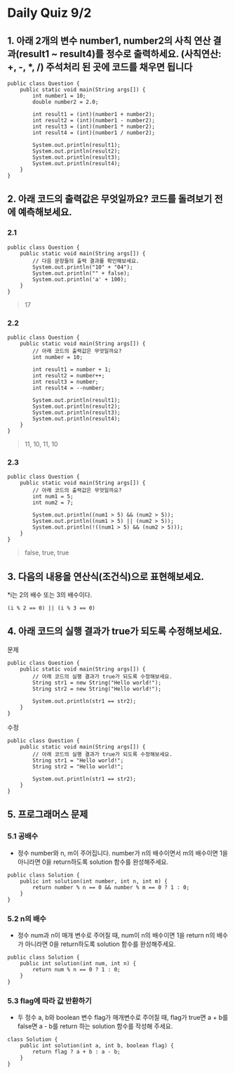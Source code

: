 # Daily Quiz 9/2

## 1. 아래 2개의 변수 number1, number2의 사칙 연산 결과(result1 ~ result4)를 정수로 출력하세요. (사칙연산: +, -, *, /) 주석처리 된 곳에 코드를 채우면 됩니다
```
public class Question {
    public static void main(String args[]) {
        int number1 = 10;
        double number2 = 2.0;

        int result1 = (int)(number1 + number2);
        int result2 = (int)(number1 - number2);
        int result3 = (int)(number1 * number2);
        int result4 = (int)(number1 / number2);

        System.out.println(result1);
        System.out.println(result2);
        System.out.println(result3);
        System.out.println(result4);
    }
}
```

## 2. 아래 코드의 출력값은 무엇일까요? 코드를 돌려보기 전에 예측해보세요.
### 2.1
```
public class Question {
    public static void main(String args[]) {
        // 다음 문장들의 출력 결과를 확인해보세요.
        System.out.println("10" + "04");
        System.out.println("" + false);
        System.out.println('a' + 100);
    }
}
```
> 17

### 2.2
```
public class Question {
    public static void main(String args[]) {
        // 아래 코드의 출력값은 무엇일까요?
        int number = 10;
        
        int result1 = number + 1;
        int result2 = number++;
        int result3 = number;
        int result4 = --number;
        
        System.out.println(result1);
        System.out.println(result2);
        System.out.println(result3);
        System.out.println(result4);
    }
}
```

> 11, 10, 11, 10

### 2.3
```
public class Question {
    public static void main(String args[]) {
        // 아래 코드의 출력값은 무엇일까요?
        int num1 = 5;
        int num2 = 7;

        System.out.println((num1 > 5) && (num2 > 5));
        System.out.println((num1 > 5) || (num2 > 5));
        System.out.println(!((num1 > 5) && (num2 > 5)));
    }
}
```

> false, true, true

## 3. 다음의 내용을 연산식(조건식)으로 표현해보세요.
*i는 2의 배수 또는 3의 배수이다.
```
(i % 2 == 0) || (i % 3 == 0)
```

## 4. 아래 코드의 실행 결과가 true가 되도록 수정해보세요.
문제
```
public class Question {
    public static void main(String args[]) {
        // 아래 코드의 실행 결과가 true가 되도록 수정해보세요.
        String str1 = new String("Hello world!");
        String str2 = new String("Hello world!");
        
        System.out.println(str1 == str2);
    }
}
```
수정
```
public class Question {
    public static void main(String args[]) {
        // 아래 코드의 실행 결과가 true가 되도록 수정해보세요.
        String str1 = "Hello world!";
        String str2 = "Hello world!";
        
        System.out.println(str1 == str2);
    }
}
```

## 5. 프로그래머스 문제
### 5.1 공배수
* 정수 number와 n, m이 주어집니다. number가 n의 배수이면서 m의 배수이면 1을 아니라면 0을 return하도록 solution 함수를 완성해주세요.
```
public class Solution {
    public int solution(int number, int n, int m) {
        return number % n == 0 && number % m == 0 ? 1 : 0;
    }
}
```

### 5.2 n의 배수
* 정수 num과 n이 매개 변수로 주어질 때, num이 n의 배수이면 1을 return n의 배수가 아니라면 0을 return하도록 solution 함수를 완성해주세요.
```
public class Solution {
    public int solution(int num, int n) {
        return num % n == 0 ? 1 : 0;
    }
}
```

### 5.3 flag에 따라 값 반환하기
* 두 정수 a, b와 boolean 변수 flag가 매개변수로 주어질 때, flag가 true면 a + b를 false면 a - b를 return 하는 solution 함수를 작성해 주세요.
```
class Solution {
    public int solution(int a, int b, boolean flag) {
        return flag ? a + b : a - b;
    }
}
```
